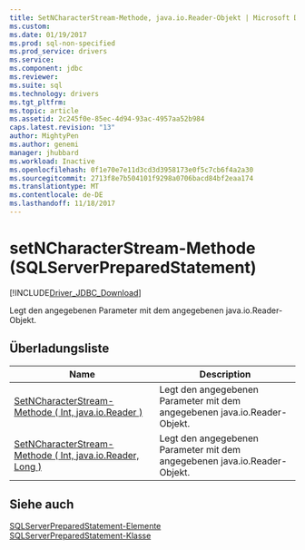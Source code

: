 ```yaml
---
title: SetNCharacterStream-Methode, java.io.Reader-Objekt | Microsoft Docs
ms.custom: 
ms.date: 01/19/2017
ms.prod: sql-non-specified
ms.prod_service: drivers
ms.service: 
ms.component: jdbc
ms.reviewer: 
ms.suite: sql
ms.technology: drivers
ms.tgt_pltfrm: 
ms.topic: article
ms.assetid: 2c245f0e-85ec-4d94-93ac-4957aa52b984
caps.latest.revision: "13"
author: MightyPen
ms.author: genemi
manager: jhubbard
ms.workload: Inactive
ms.openlocfilehash: 0f1e70e7e11d3cd3d3958173e0f5c7cb6f4a2a30
ms.sourcegitcommit: 2713f8e7b504101f9298a0706bacd84bf2eaa174
ms.translationtype: MT
ms.contentlocale: de-DE
ms.lasthandoff: 11/18/2017
---
```

# <a name="setncharacterstream-method-sqlserverpreparedstatement"></a>setNCharacterStream-Methode (SQLServerPreparedStatement)
[!INCLUDE[Driver_JDBC_Download](../../../includes/driver_jdbc_download.md)]

  Legt den angegebenen Parameter mit dem angegebenen java.io.Reader-Objekt.  
  
## <a name="overload-list"></a>Überladungsliste  
  
|Name|Description|  
|----------|-----------------|  
|[SetNCharacterStream-Methode &#40; Int, java.io.Reader &#41;](../../../connect/jdbc/reference/setncharacterstream-method-int-java-io-reader.md)|Legt den angegebenen Parameter mit dem angegebenen java.io.Reader-Objekt.|  
|[SetNCharacterStream-Methode &#40; Int, java.io.Reader, Long &#41;](../../../connect/jdbc/reference/setncharacterstream-method-int-java-io-reader-long.md)|Legt den angegebenen Parameter mit dem angegebenen java.io.Reader-Objekt.|  
  
## <a name="see-also"></a>Siehe auch  
 [SQLServerPreparedStatement-Elemente](../../../connect/jdbc/reference/sqlserverpreparedstatement-members.md)   
 [SQLServerPreparedStatement-Klasse](../../../connect/jdbc/reference/sqlserverpreparedstatement-class.md)  
  
  
